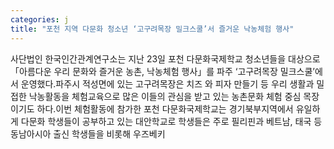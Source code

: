 ```yaml
---
categories: j
title: "포천 지역 다문화 청소년 ‘고구려목장 밀크스쿨’서 즐거운 낙농체험 행사"
---
```

사단법인 한국인간관계연구소는 지난 23일 포천 다문화국제학교 청소년들을 대상으로 「아름다운 우리 문화와 즐거운 농촌, 낙농체험 행사」를 파주 ‘고구려목장 밀크스쿨’에서 운영했다.파주시 적성면에 있는 고구려목장은 치즈 와 피자 만들기 등 우리 생활과 밀접한 낙농활동을 체험교육으로 많은 이들의 관심을 받고 있는 농촌문화 체험 중심 목장이기도 하다.이번 체험활동에 참가한 포천 다문화국제학교는 경기북부지역에서 유일하게 다문화 학생들이 공부하고 있는 대안학교로 학생들은 주로 필리핀과 베트남, 태국 등 동남아시아 출신 학생들을 비롯해 우즈베키